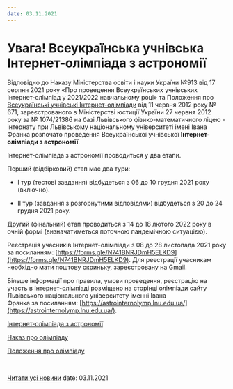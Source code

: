 ```yaml
---
date: 03.11.2021
---
```

# Увага! Всеукраїнська учнівська Інтернет-олімпіада з астрономії

Відповідно до Наказу Міністерства освіти і науки України №913 від 17 серпня 2021 року «Про проведення Всеукраїнських учнівських Інтернет-олімпіад у 2021/2022 навчальному році» та Положення про [Всеукраїнські учнівські Інтернет-олімпіади](http://zakon2.rada.gov.ua/laws/show/z0086-12/print1321436545086771#n14) від 11 червня 2012 року № 671, зареєстрованого в Міністерстві юстиції України 27 червня 2012 року за № 1074/21386 на базі Львівського фізико-математичного ліцею - інтернату при Львівському національному університеті імені Івана Франка розпочато проведення Всеукраїнської учнівської **Інтернет-олімпіади з астрономії**.

Інтернет-олімпіада з астрономії проводиться у два етапи.

Перший (відбірковий) етап має два тури:

- І тур (тестові завдання) відбудеться з 06 до 10 грудня 2021 року (включно).

- ІІ тур (завдання з розгорнутими відповідями) відбудеться з 20 до 24 грудня 2021 року.

Другий (фінальний) етап проводиться з 14 до 18 лютого 2022 року в очній формі (визначатиметься поточною пандемічною ситуацією).

Реєстрація учасників Інтернет-олімпіади з 08 до 28 листопада 2021 року за посиланням: [https://forms.gle/N741BNRJDmH5ELKD9](https://forms.gle/N741BNRJDmH5ELKD9). Для реєстрації учасникам необхідно мати поштову скриньку, зареєстровану на Gmail.

Більше інформації про правила, умови проведення, реєстрацію на участь в Інтернет-олімпіаді розміщено на сторінці олімпіади сайту Львівського національного університету іменні Івана Франка за посиланням: [https://astrointernolymp.lnu.edu.ua/](https://astrointernolymp.lnu.edu.ua/).

[Інтернет-олімпіада з астрономії](/files/blog/увага-всеукраїнська-учнівська-інтернет-олімпіада-з/астрономія-інт-ол.pdf)

[Наказ про олімпіаду](/files/blog/увага-всеукраїнська-учнівська-інтернет-олімпіада-з/наказ-інтернет-олімпіади.pdf)

[Положення про олімпіаду](/files/blog/увага-всеукраїнська-учнівська-інтернет-олімпіада-з/положення-про-інтернет-олімпіади-27062012-зареєстроване.doc)

 

[Читати усі новини](/news)
date: 03.11.2021
